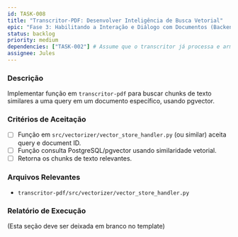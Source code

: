 ```yaml
---
id: TASK-008
title: "Transcritor-PDF: Desenvolver Inteligência de Busca Vetorial"
epic: "Fase 3: Habilitando a Interação e Diálogo com Documentos (Backend do Transcritor-PDF)"
status: backlog
priority: medium
dependencies: ["TASK-002"] # Assume que o transcritor já processa e armazena vetores
assignee: Jules
---
```


### Descrição

Implementar função em `transcritor-pdf` para buscar chunks de texto similares a uma query em um documento específico, usando pgvector.

### Critérios de Aceitação

- [ ] Função em `src/vectorizer/vector_store_handler.py` (ou similar) aceita query e document ID.
- [ ] Função consulta PostgreSQL/pgvector usando similaridade vetorial.
- [ ] Retorna os chunks de texto relevantes.

### Arquivos Relevantes

* `transcritor-pdf/src/vectorizer/vector_store_handler.py`

### Relatório de Execução

(Esta seção deve ser deixada em branco no template)

